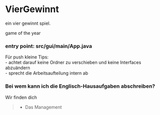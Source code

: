 # VierGewinnt

ein vier gewinnt spiel.

game of the year

### entry point: src/gui/main/App.java 

Für push kleine Tips:  
    - achtet darauf keine Ordner zu verschieben und keine Interfaces abzuändern  
    - sprecht die Arbeitsaufteilung intern ab  

### Bei wem kann ich die Englisch-Hausaufgaben abschreiben?
Wir finden dich  
>- Das Management
